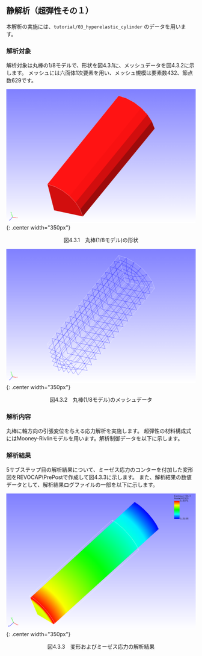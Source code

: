 ## 静解析（超弾性その１）

本解析の実施には、`tutorial/03_hyperelastic_cylinder` のデータを用います。

### 解析対象

解析対象は丸棒の1/8モデルで、形状を図4.3.1に、メッシュデータを図4.3.2に示します。
メッシュには六面体1次要素を用い、メッシュ規模は要素数432、節点数629です。

![丸棒(1/8モデル)の形状](./media/tutorial03_01.png){: .center width="350px"}
<div style="text-align: center;">
図4.3.1　丸棒(1/8モデル)の形状
</div>

![丸棒(1/8モデル)のメッシュデータ](./media/tutorial03_02.png){: .center width="350px"}
<div style="text-align: center;">
図4.3.2　丸棒(1/8モデル)のメッシュデータ
</div>

### 解析内容

丸棒に軸方向の引張変位を与える応力解析を実施します。
超弾性の材料構成式にはMooney-Rivlinモデルを用います。解析制御データを以下に示します。

### 解析結果

5サブステップ目の解析結果について、ミーゼス応力のコンターを付加した変形図をREVOCAP\PrePostで作成して図4.3.3に示します。
また、解析結果の数値データとして、解析結果ログファイルの一部を以下に示します。

![変形およびミーゼス応力の解析結果](./media/tutorial03_03.png){: .center width="350px"}
<div style="text-align: center;">
図4.3.3　変形およびミーゼス応力の解析結果
</div>


